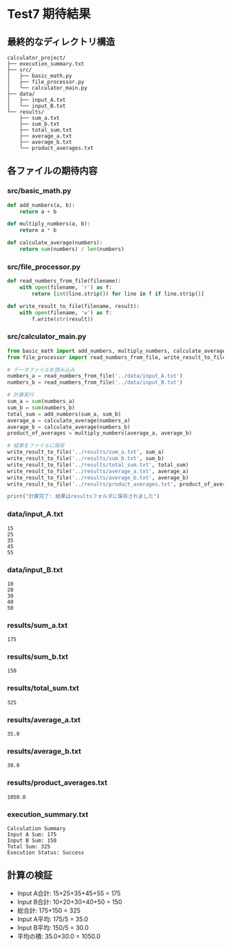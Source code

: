 # Test7 期待結果

## 最終的なディレクトリ構造

```
calculator_project/
├── execution_summary.txt
├── src/
│   ├── basic_math.py
│   ├── file_processor.py
│   └── calculator_main.py
├── data/
│   ├── input_A.txt
│   └── input_B.txt
└── results/
    ├── sum_a.txt
    ├── sum_b.txt
    ├── total_sum.txt
    ├── average_a.txt
    ├── average_b.txt
    └── product_averages.txt
```

## 各ファイルの期待内容

### src/basic_math.py
```python
def add_numbers(a, b):
    return a + b

def multiply_numbers(a, b):
    return a * b

def calculate_average(numbers):
    return sum(numbers) / len(numbers)
```

### src/file_processor.py
```python
def read_numbers_from_file(filename):
    with open(filename, 'r') as f:
        return [int(line.strip()) for line in f if line.strip()]

def write_result_to_file(filename, result):
    with open(filename, 'w') as f:
        f.write(str(result))
```

### src/calculator_main.py
```python
from basic_math import add_numbers, multiply_numbers, calculate_average
from file_processor import read_numbers_from_file, write_result_to_file

# データファイルを読み込み
numbers_a = read_numbers_from_file('../data/input_A.txt')
numbers_b = read_numbers_from_file('../data/input_B.txt')

# 計算実行
sum_a = sum(numbers_a)
sum_b = sum(numbers_b)
total_sum = add_numbers(sum_a, sum_b)
average_a = calculate_average(numbers_a)
average_b = calculate_average(numbers_b)
product_of_averages = multiply_numbers(average_a, average_b)

# 結果をファイルに保存
write_result_to_file('../results/sum_a.txt', sum_a)
write_result_to_file('../results/sum_b.txt', sum_b)
write_result_to_file('../results/total_sum.txt', total_sum)
write_result_to_file('../results/average_a.txt', average_a)
write_result_to_file('../results/average_b.txt', average_b)
write_result_to_file('../results/product_averages.txt', product_of_averages)

print("計算完了: 結果はresultsフォルダに保存されました")
```

### data/input_A.txt
```
15
25
35
45
55
```

### data/input_B.txt
```
10
20
30
40
50
```

### results/sum_a.txt
```
175
```

### results/sum_b.txt
```
150
```

### results/total_sum.txt
```
325
```

### results/average_a.txt
```
35.0
```

### results/average_b.txt
```
30.0
```

### results/product_averages.txt
```
1050.0
```

### execution_summary.txt
```
Calculation Summary
Input A Sum: 175
Input B Sum: 150
Total Sum: 325
Execution Status: Success
```

## 計算の検証
- Input A合計: 15+25+35+45+55 = 175
- Input B合計: 10+20+30+40+50 = 150
- 総合計: 175+150 = 325
- Input A平均: 175/5 = 35.0
- Input B平均: 150/5 = 30.0
- 平均の積: 35.0×30.0 = 1050.0